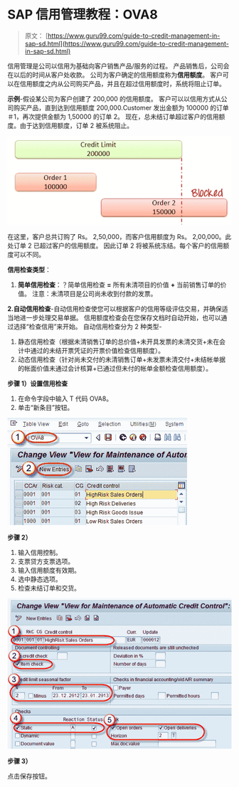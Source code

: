 # SAP 信用管理教程：OVA8

> 原文： [https://www.guru99.com/guide-to-credit-management-in-sap-sd.html](https://www.guru99.com/guide-to-credit-management-in-sap-sd.html)

信用管理是公司以信用为基础向客户销售产品/服务的过程。 产品销售后，公司会在以后的时间从客户处收款。 公司为客户确定的信用额度称为**信用额度**。 客户可以在信用额度之内从公司购买产品，并且在超过信用额度时，系统将阻止订单。

**示例**-假设某公司为客户创建了 200,000 的信用额度。 客户可以以信用方式从公司购买产品，直到达到信用额度 200,000.Customer 发出金额为 100000 的订单＃1，再次提供金额为 1,50000 的订单 2。 现在，总未结订单超过客户的信用额度。由于达到信用额度，订单 2 被系统阻止。

![SAP Credit Management Tutorial: OVA8](img/cc2dbba8ade978cf9b849f09cd08caee.png)

在这里，客户总共订购了 Rs。 2,50,000，而客户信用额度为 Rs。 2,00,000。此处订单 2 已超过客户的信用额度。 因此订单 2 将被系统冻结。每个客户的信用额度可以不同。

**信用检查类型**：

1.  **简单信用检查**：？简单信用检查 **=** 所有未清项目的价值 **+** 当前销售订单的价值。 注意：未清项目是公司尚未收到付款的发票。

**2.自动信用检查**-自动信用检查使您可以根据客户的信用等级评估交易，并确保适当地进一步处理交易单据。 信用额度检查会在您保存文档时自动开始，也可以通过选择“检查信用”来开始。 自动信用检查分为 2 种类型-

1.  静态信用检查（根据未清销售订单的总价值+未开具发票的未清交货+未在会计中通过的未结开票凭证的开票价值检查信用额度）。
2.  动态信用检查（针对尚未交付的未清销售订单+未发票未清交付+未结帐单据的帐面价值未通过会计核算+已通过但未付的帐单金额检查信用额度）。

**步骤 1）设置信用检查**

1.  在命令字段中输入 T 代码 OVA8。
2.  单击“新条目”按钮。

![SAP Credit Management Tutorial: OVA8](img/fa6aea5171b611f8076fae9e747ad903.png)

**步骤 2）**

1.  输入信用控制。
2.  支票贷方支票选项。
3.  输入信用额度有效期。
4.  选中静态选项。
5.  检查未结订单和交货。

![SAP Credit Management Tutorial: OVA8](img/370ec3d08dc4d8b9f5e49363f185c581.png)

**步骤 3）**

点击保存按钮。